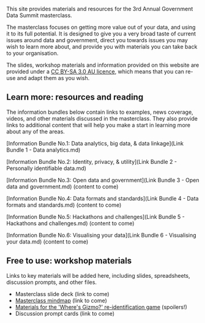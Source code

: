 This site provides materials and resources for the 3rd Annual Government Data Summit masterclass.

The masterclass focuses on getting more value out of your data, and using it to its full potential.  It is designed to give you a very broad taste of current issues around data and government, direct you towards issues you may wish to learn more about, and provide you with materials you can take back to your organisation.

The slides, workshop materials and information provided on this website are provided under a [CC BY-SA 3.0 AU licence](https://creativecommons.org/licenses/by-sa/3.0/au/), which means that you can re-use and adapt them as you wish.

## Learn more: resources and reading

The information bundles below contain links to examples, news coverage,  videos, and other materials discussed in the masterclass.  They also provide links to additional content that will help you make a start in learning more about any of the areas.

[Information Bundle No.1: Data analytics, big data, & data linkage](Link Bundle 1 - Data analytics.md)

[Information Bundle No.2: Identity, privacy, & utility](Link Bundle 2 - Personally identifiable data.md)

[Information Bundle No.3: Open data and government](Link Bundle 3 - Open data and government.md) (content to come)

[Information Bundle No.4: Data formats and standards](Link Bundle 4 - Data formats and standards.md) (content to come)

[Information Bundle No.5: Hackathons and challenges](Link Bundle 5 - Hackathons and challenges.md) (content to come)

[Information Bundle No.6: Visualising your data](Link Bundle 6 - Visualising your data.md) (content to come)

## Free to use: workshop materials

Links to key materials will be added here, including slides, spreadsheets, discussion prompts, and other files.

* Masterclass slide deck (link to come)
* [Masterclass mindmap](https://drive.google.com/file/d/0B6VUYS_DQuL4a3dzeFAtajRYQlU/view?usp=sharing) (link to come)
* [Materials for the 'Where's Gizmo?' re-identification game](https://docs.google.com/spreadsheets/d/1L4k0v4cKlq_xQkIY_9ExDRL6xr4gVFILRB7Bp2aEtxw/edit?usp=sharing) (spoilers!)
* Discussion prompt cards (link to come)
